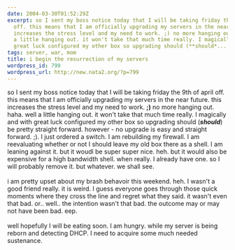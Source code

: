 ```yaml
---
date: 2004-03-30T01:52:29Z
excerpt: so I sent my boss notice today that I will be taking friday the 9th of april
  off. this means that I am officially upgrading my servers in the near future. this
  increases the stress level and my need to work. ;) no more hanging out. haha. well
  a little hanging out. it won't take that much time really. I magically and with
  great luck configured my other box so upgrading should (**should*...
tags: server, war, mom
title: i begin the resurrection of my servers
wordpress_id: 799
wordpress_url: http://new.nata2.org/?p=799
---
```


so I sent my boss notice today that I will be taking friday the 9th of april off. this means that I am officially upgrading my servers in the near future. this increases the stress level and my need to work. <b>;)</b> no more hanging out. haha. well a little hanging out. it won't take that much time really. I magically and with great luck configured my other box so upgrading should (<i>**should**</i>) be pretty straight forward. however - no upgrade is easy and straight forward. ;). I just ordered a switch. I am rebuilding my firewall. I am reevaluating whether or not I should leave my old box there as a shell. I am leaning against it. but it woudl be super super nice. heh.  but it would also be expensive for a high bandwidth shell. when really. I already have one. so I will probably remove it. but whatever. we shall see. <Br><br/>i am pretty upset about my brash behavoir this weekend. heh. I wasn't a good friend really. it is weird. I guess everyone goes through those quick moments where they cross the line and regret what they said. it wasn't even that bad. or.. well.. the intention wasn't that bad. the outcome may or may not have been bad. eep. <br/><br/>well hopefully I will be eating soon. I am hungry. while my server is being reborn and detecting DHCP. I need to acquire some much needed sustenance. 
